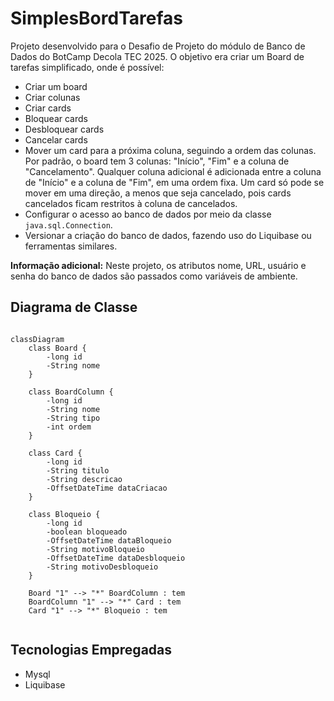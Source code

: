 # SimplesBordTarefas

Projeto desenvolvido para o Desafio de Projeto do módulo de Banco de Dados do BotCamp Decola TEC 2025. O objetivo era criar um Board de tarefas simplificado, onde é possível:

- Criar um board
- Criar colunas
- Criar cards
- Bloquear cards
- Desbloquear cards
- Cancelar cards
- Mover um card para a próxima coluna, seguindo a ordem das colunas. Por padrão, o board tem 3 colunas: "Início", "Fim" e a coluna de "Cancelamento". Qualquer coluna adicional é adicionada entre a coluna de "Início" e a coluna de "Fim", em uma ordem fixa. Um card só pode se mover em uma direção, a menos que seja cancelado, pois cards cancelados ficam restritos à coluna de cancelados.
- Configurar o acesso ao banco de dados por meio da classe `java.sql.Connection`.
- Versionar a criação do banco de dados, fazendo uso do Liquibase ou ferramentas similares.

**Informação adicional:** Neste projeto, os atributos nome, URL, usuário e senha do banco de dados são passados como variáveis de ambiente.

## Diagrama de Classe

```mermaid

classDiagram
    class Board {
        -long id
        -String nome
    }

    class BoardColumn {
        -long id
        -String nome
        -String tipo
        -int ordem
    }

    class Card {
        -long id
        -String titulo
        -String descricao
        -OffsetDateTime dataCriacao
    }

    class Bloqueio {
        -long id
        -boolean bloqueado
        -OffsetDateTime dataBloqueio
        -String motivoBloqueio
        -OffsetDateTime dataDesbloqueio
        -String motivoDesbloqueio
    }

    Board "1" --> "*" BoardColumn : tem
    BoardColumn "1" --> "*" Card : tem
    Card "1" --> "*" Bloqueio : tem


```
## Tecnologias Empregadas
- Mysql
- Liquibase

